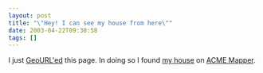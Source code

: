 ```yaml
---
layout: post
title: "\"Hey! I can see my house from here\""
date: 2003-04-22T09:30:58
tags: []
---
```


I just [GeoURL'ed][1] this page. In doing so I found [ my house][2] on [ACME Mapper][3].

   [1]: http://www.geourl.com/add.html
   [2]: http://www.acme.com/mapper/?lat=38.06323&long=-78.560274&scale=9&theme=Image&width=3&height=2&dot=Yes
   [3]: http://www.acme.com/

